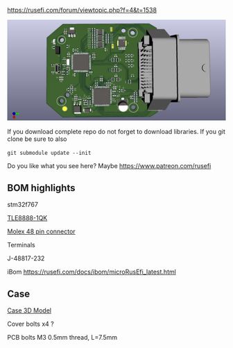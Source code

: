 
https://rusefi.com/forum/viewtopic.php?f=4&t=1538

![img](microRusEfi.jpg)

If you download complete repo do not forget to download libraries. If you git clone be sure to also

`git submodule update --init`

Do you like what you see here? Maybe https://www.patreon.com/rusefi

## BOM highlights

stm32f767

[TLE8888-1QK](https://www.infineon.com/dgdl/Infineon-Infineon-TLE8888QK-DS-v01_02-EN.pdf?fileId=5546d4624f205c9a014f402ebd1c6095)

[Molex 48 pin connector](https://www.mouser.com/datasheet/2/276/5007620481_PCB_HEADERS-179151.pdf)


Terminals

J-48817-232


iBom https://rusefi.com/docs/ibom/microRusEfi_latest.html

## Case

[Case 3D Model](https://cad.onshape.com/documents/cce953328a88b521d5673ac5/w/e2d3a78cfb432482f5aac9ea/e/2eb39a31ab72390c6384f68c)

Cover bolts x4 ?

PCB bolts M3 0.5mm thread, L=7.5mm